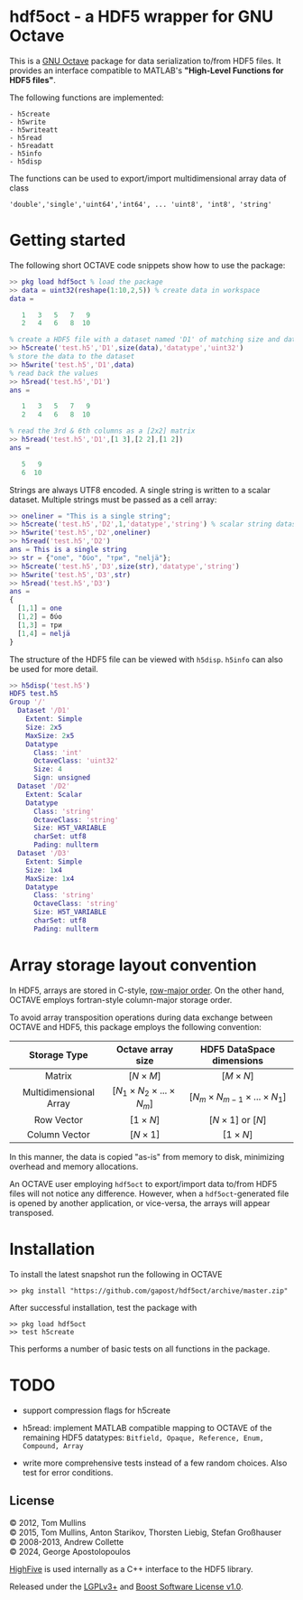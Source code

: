 hdf5oct - a HDF5 wrapper for GNU Octave
=======================================

This is a [GNU Octave](https://octave.org) package for data serialization to/from HDF5 files. 
It provides an interface compatible to MATLAB's **"High-Level Functions for HDF5 files"**.

The following functions are implemented:
```
- h5create
- h5write
- h5writeatt
- h5read
- h5readatt
- h5info
- h5disp 
```

The functions can be used to export/import multidimensional array data of class

    'double','single','uint64','int64', ... 'uint8', 'int8', 'string'

# Getting started

The following short OCTAVE code snippets show how to use the package:

```matlab
>> pkg load hdf5oct % load the package
>> data = uint32(reshape(1:10,2,5)) % create data in workspace
data =

   1   3   5   7   9
   2   4   6   8  10

% create a HDF5 file with a dataset named 'D1' of matching size and datatype
>> h5create('test.h5','D1',size(data),'datatype','uint32')
% store the data to the dataset
>> h5write('test.h5','D1',data)
% read back the values
>> h5read('test.h5','D1')
ans =

   1   3   5   7   9
   2   4   6   8  10

% read the 3rd & 6th columns as a [2x2] matrix 
>> h5read('test.h5','D1',[1 3],[2 2],[1 2])
ans =

   5   9
   6  10
```
Strings are always UTF8 encoded. A single string is written to a scalar dataset. Multiple strings must be passed as a cell array:

```matlab
>> oneliner = "This is a single string";
>> h5create('test.h5','D2',1,'datatype','string') % scalar string dataset
>> h5write('test.h5','D2',oneliner)
>> h5read('test.h5','D2')
ans = This is a single string
>> str = {"one", "δύο", "три", "neljä"};
>> h5create('test.h5','D3',size(str),'datatype','string')
>> h5write('test.h5','D3',str)
>> h5read('test.h5','D3')
ans =
{
  [1,1] = one
  [1,2] = δύο
  [1,3] = три
  [1,4] = neljä
}
```
The structure of the HDF5 file can be viewed with `h5disp`. `h5info` can also be used for more detail.

```matlab
>> h5disp('test.h5')
HDF5 test.h5
Group '/'
  Dataset '/D1'
    Extent: Simple
    Size: 2x5
    MaxSize: 2x5
    Datatype
      Class: 'int'
      OctaveClass: 'uint32'
      Size: 4
      Sign: unsigned
  Dataset '/D2'
    Extent: Scalar
    Datatype
      Class: 'string'
      OctaveClass: 'string'
      Size: H5T_VARIABLE
      charSet: utf8
      Pading: nullterm
  Dataset '/D3'
    Extent: Simple
    Size: 1x4
    MaxSize: 1x4
    Datatype
      Class: 'string'
      OctaveClass: 'string'
      Size: H5T_VARIABLE
      charSet: utf8
      Pading: nullterm
```
# Array storage layout convention

In HDF5, arrays are stored in C-style, [row-major order](https://en.wikipedia.org/wiki/Row-_and_column-major_order). On the other hand, OCTAVE employs fortran-style column-major storage order.

To avoid array transposition operations during data exchange between OCTAVE and HDF5, this package employs the following convention:

|  Storage Type | Octave array size | HDF5 DataSpace dimensions |
| :---------------: | :---------------: | :-----------------------: |
| Matrix |   $[N \times M]$         |      $[M \times N]$              |
| Multidimensional Array |   $[N_1 \times N_2 \times ... \times N_m]$  | $[N_m \times N_{m-1} \times ... \times N_1]$ |
| Row Vector |  $[1 \times N]$ | $[N \times 1]$ or $[N]$  |
| Column Vector |  $[N \times 1]$ | $[1 \times N]$   |

In this manner, the data is copied "as-is" from memory to disk, minimizing overhead and memory allocations.

An OCTAVE user employing `hdf5oct` to export/import data to/from HDF5 files will not notice any difference. However, when a `hdf5oct`-generated file is opened by another application, or vice-versa, the arrays will appear transposed.

# Installation #########################

To install the latest snapshot run the following in OCTAVE

    >> pkg install "https://github.com/gapost/hdf5oct/archive/master.zip"

After successful installation, test the package with

    >> pkg load hdf5oct
    >> test h5create

This performs a number of basic tests on all functions in the package.

# TODO #################################

- support compression flags for h5create

- h5read: implement MATLAB compatible mapping to OCTAVE of the remaining HDF5 datatypes: `Bitfield, Opaque, Reference, Enum, Compound, Array`

- write more comprehensive tests instead of a few random choices. Also
  test for error conditions.

## License

© 2012, Tom Mullins \
© 2015, Tom Mullins, Anton Starikov, Thorsten Liebig, Stefan Großhauser \
© 2008-2013, Andrew Collette \
© 2024, George Apostolopoulos

[HighFive](https://github.com/BlueBrain/HighFive) is used internally as a C++ interface to the HDF5 library.

Released under the [LGPLv3+](COPYING) and [Boost Software License v1.0](src/third_party/HighFive-2.9.0/LICENSE).
